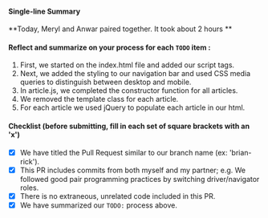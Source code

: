 #### Single-line Summary
**Today, Meryl and Anwar paired together. It took about 2 hours **

#### Reflect and summarize on your process for each `TODO` item :  
  1. First, we started on the index.html file and added our script tags.
  2. Next, we added the styling to our navigation bar and used CSS media queries to distinguish between desktop and mobile. 
  3. In article.js, we completed the constructor function for all articles. 
  4. We removed the template class for each article.
  5. For each article we used jQuery to populate each article in our html. 

#### Checklist (before submitting, fill in each set of square brackets with an 'x')
- [x] We have titled the Pull Request similar to our branch name (ex: 'brian-rick').
- [x] This PR includes commits from both myself and my partner; e.g. We followed good pair programming practices by switching driver/navigator roles.
- [x] There is no extraneous, unrelated code included in this PR.
- [x] We have summarized our `TODO:` process above.
